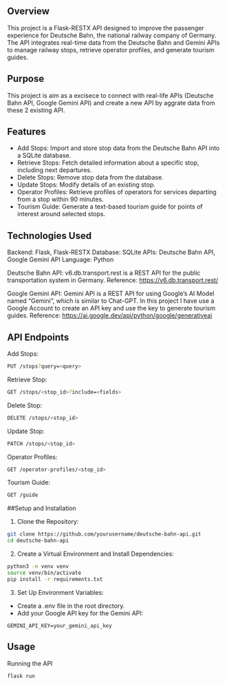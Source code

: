## Overview
This project is a Flask-RESTX API designed to improve the passenger experience for Deutsche Bahn, the national railway company of Germany. The API integrates real-time data from the Deutsche Bahn and Gemini APIs to manage railway stops, retrieve operator profiles, and generate tourism guides.

## Purpose
This project is aim as a excisece to connect with real-life APIs (Deutsche Bahn API, Google Gemini API) and create a new API by aggrate data from these 2 existing API.

## Features
- Add Stops: Import and store stop data from the Deutsche Bahn API into a SQLite database.
- Retrieve Stops: Fetch detailed information about a specific stop, including next departures.
- Delete Stops: Remove stop data from the database.
- Update Stops: Modify details of an existing stop.
- Operator Profiles: Retrieve profiles of operators for services departing from a stop within 90 minutes.
- Tourism Guide: Generate a text-based tourism guide for points of interest around selected stops.


## Technologies Used
Backend: Flask, Flask-RESTX
Database: SQLite
APIs: Deutsche Bahn API, Google Gemini API
Language: Python

Deutsche Bahn API: v6.db.transport.rest is a REST API for the public
transportation system in Germany. 
Reference: https://v6.db.transport.rest/

Google Gemini API: Gemini API is a REST API for using Google’s AI Model named
“Gemini”, which is similar to Chat-GPT. In this project I have 
use a Google Account to create an API key and use the key to generate tourism guides.
Reference: https://ai.google.dev/api/python/google/generativeai

## API Endpoints
Add Stops: 
```bash
PUT /stops?query=<query>
```
Retrieve Stop:
```bash 
GET /stops/<stop_id>?include=<fields>
```
Delete Stop: 
```bash
DELETE /stops/<stop_id>
```
Update Stop: 
```bash
PATCH /stops/<stop_id>
```
Operator Profiles: 
```bash
GET /operator-profiles/<stop_id>
```
Tourism Guide: 
```bash
GET /guide
```

##Setup and Installation
1. Clone the Repository:
```bash
git clone https://github.com/yourusername/deutsche-bahn-api.git
cd deutsche-bahn-api
```
2. Create a Virtual Environment and Install Dependencies:
```bash
python3 -m venv venv
source venv/bin/activate
pip install -r requirements.txt
```
3. Set Up Environment Variables:
- Create a .env file in the root directory.
- Add your Google API key for the Gemini API:
```
GEMINI_API_KEY=your_gemini_api_key
```

## Usage
Running the API
```bash
flask run
```

